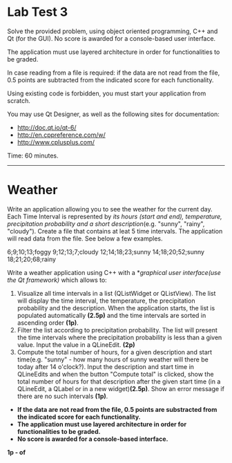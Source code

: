 # Lab Test 3

Solve the provided problem, using object oriented programming, C++ and Qt (for the GUI). No score is awarded for a console-based user interface.

The application must use layered architecture in order for functionalities to be graded.

In case reading from a file is required: if the data are not read from the file, 0.5 points are subtracted from the indicated score for each functionality.

Using existing code is forbidden, you must start your application from scratch.

You may use Qt Designer, as well as the following sites for documentation:
- http://doc.qt.io/qt-6/ 
- http://en.cppreference.com/w/ 
- http://www.cplusplus.com/ 

Time: 60 minutes.

---

# Weather

Write an application allowing you to see the weather for the current day. Each Time Interval is represented by *its hours (start and end), temperature, precipitation probability and a short description*(e.g. "sunny", "rainy", "cloudy"). Create a file that contains at leat 5 time intervals. The application will read data from the file. See below a few examples.

6;9;10;13;foggy
9;12;13;7;cloudy
12;14;18;23;sunny
14;18;20;52;sunny
18;21;20;68;rainy

Write a weather application using C++ with a **graphical user interface(use the Qt framework)* which allows to:
1. Visualize all time intervals in a list (QListWidget or QListView). The list will display the time interval, the temperature, the precipitation probability and the description. When the application starts, the list is populated automatically **(2.5p)** and the time intervals are sorted in ascending order **(1p)**.
2. Filter the list according to precipitation probability. The list will present the time intervals where the precipitation probability is less than a given value. Input the value in a QLineEdit. **(2p)**
3. Compute the total number of hours, for a given description and start time(e.g. "sunny" - how many hours of sunny weather will there be today after 14 o'clock?). Input the description and start time in QLineEdits and when the button "Compute total" is clicked, show the total number of hours for that description after the given start time (in a QLineEdit, a QLabel or in a new widget)**(2.5p)**. Show an error message if there are no such intervals **(1p)**.

- **If the data are not read from the file, 0.5 points are substracted from the indicated score for each functionality.**
- **The application must use layered architecture in order for functionalities to be graded.**
- **No score is awarded for a console-based interface.**

**1p - of**
